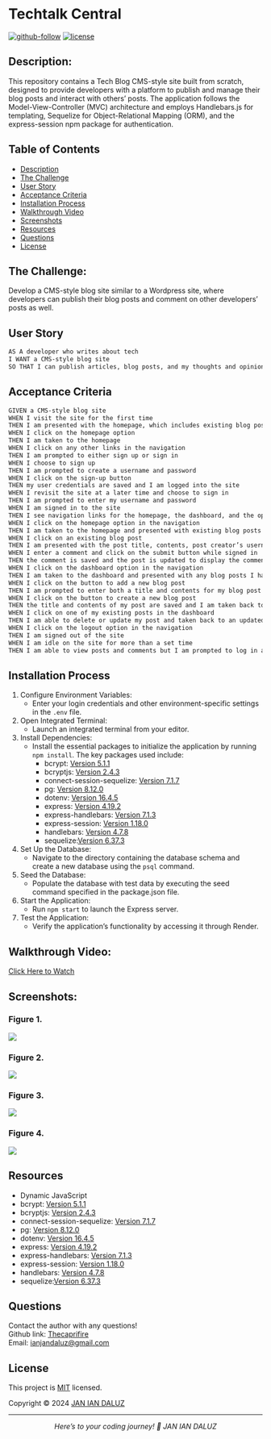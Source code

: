 # Techtalk Central

[![github-follow](https://img.shields.io/github/followers/Thecaprifire?label=Follow&logoColor=purple&style=social)](https://github.com/Thecaprifire)
[![license](https://img.shields.io/badge/License-MIT-brightgreen.svg)](https://choosealicense.com/licenses/mit/)
  
  
## Description:
This repository contains a Tech Blog CMS-style site built from scratch, designed to provide developers with a platform to publish and manage their blog posts and interact with others’ posts. The application follows the Model-View-Controller (MVC) architecture and employs Handlebars.js for templating, Sequelize for Object-Relational Mapping (ORM), and the express-session npm package for authentication.


 ## Table of Contents
  * [Description](#description)
  * [The Challenge](#the-challenge)
  * [User Story](#user-story)
  * [Acceptance Criteria](#acceptance-criteria)
  * [Installation Process](#installation-process)
  * [Walkthrough Video](#walkthrough-video)
  * [Screenshots](#screenshots)
  * [Resources](#resources)
  * [Questions](#questions)
  * [License](#license)


## The Challenge:
Develop a CMS-style blog site similar to a Wordpress site, where developers can publish their blog posts and comment on other developers’ posts as well.


## User Story
```md
AS A developer who writes about tech
I WANT a CMS-style blog site
SO THAT I can publish articles, blog posts, and my thoughts and opinions
```


## Acceptance Criteria
```md
GIVEN a CMS-style blog site
WHEN I visit the site for the first time
THEN I am presented with the homepage, which includes existing blog posts if any have been posted; navigation links for the homepage and the dashboard; and the option to log in
WHEN I click on the homepage option
THEN I am taken to the homepage
WHEN I click on any other links in the navigation
THEN I am prompted to either sign up or sign in
WHEN I choose to sign up
THEN I am prompted to create a username and password
WHEN I click on the sign-up button
THEN my user credentials are saved and I am logged into the site
WHEN I revisit the site at a later time and choose to sign in
THEN I am prompted to enter my username and password
WHEN I am signed in to the site
THEN I see navigation links for the homepage, the dashboard, and the option to log out
WHEN I click on the homepage option in the navigation
THEN I am taken to the homepage and presented with existing blog posts that include the post title and the date created
WHEN I click on an existing blog post
THEN I am presented with the post title, contents, post creator’s username, and date created for that post and have the option to leave a comment
WHEN I enter a comment and click on the submit button while signed in
THEN the comment is saved and the post is updated to display the comment, the comment creator’s username, and the date created
WHEN I click on the dashboard option in the navigation
THEN I am taken to the dashboard and presented with any blog posts I have already created and the option to add a new blog post
WHEN I click on the button to add a new blog post
THEN I am prompted to enter both a title and contents for my blog post
WHEN I click on the button to create a new blog post
THEN the title and contents of my post are saved and I am taken back to an updated dashboard with my new blog post
WHEN I click on one of my existing posts in the dashboard
THEN I am able to delete or update my post and taken back to an updated dashboard
WHEN I click on the logout option in the navigation
THEN I am signed out of the site
WHEN I am idle on the site for more than a set time
THEN I am able to view posts and comments but I am prompted to log in again before I can add, update, or delete posts
```


## Installation Process
1.	Configure Environment Variables:
	-	Enter your login credentials and other environment-specific settings in the `.env` file.
2.	Open Integrated Terminal:
	-	Launch an integrated terminal from your editor.
3.	Install Dependencies:
	-	Install the essential packages to initialize the application by running `npm install`. The key packages used include:
	     - bcrypt: [Version 5.1.1](https://www.npmjs.com/package/bcrypt)
         - bcryptjs: [Version 2.4.3](https://www.npmjs.com/package/bcryptjs)
         - connect-session-sequelize: [Version 7.1.7](https://www.npmjs.com/package/connect-session-sequelize)
         - pg: [Version 8.12.0](https://www.npmjs.com/package/pg)
         - dotenv: [Version 16.4.5](https://www.npmjs.com/package/dotenv)
         - express: [Version 4.19.2](https://www.npmjs.com/package/express)
         - express-handlebars: [Version 7.1.3](https://www.npmjs.com/package/express-handlebars?activeTab=versions)
         - express-session: [Version 1.18.0](https://www.npmjs.com/package/express-session)
         - handlebars: [Version 4.7.8](https://www.npmjs.com/package/handlebars)
         - sequelize:[Version 6.37.3](https://www.npmjs.com/package/sequelize)
4.	Set Up the Database:
	-	Navigate to the directory containing the database schema and create a new database using the `psql` command.
5.	Seed the Database:
	-	Populate the database with test data by executing the seed command specified in the package.json file.
6.	Start the Application:
	-	Run `npm start` to launch the Express server.
7.	Test the Application:
	-	Verify the application’s functionality by accessing it through Render.

## Walkthrough Video:
[Click Here to Watch](https://youtu.be/HB062ez_-Jk)


## Screenshots:
### Figure 1.
![](./public/images/screenshot1.png) 
### Figure 2.
![](./public/images/screenshot2.png) 
### Figure 3.
![](./public/images/screenshot3.png) 
### Figure 4.
![](./public/images/screenshot4.png) 


## Resources
- Dynamic JavaScript
- bcrypt: [Version 5.1.1](https://www.npmjs.com/package/bcrypt)
- bcryptjs: [Version 2.4.3](https://www.npmjs.com/package/bcryptjs)
- connect-session-sequelize: [Version 7.1.7](https://www.npmjs.com/package/connect-session-sequelize)
- pg: [Version 8.12.0](https://www.npmjs.com/package/pg)
- dotenv: [Version 16.4.5](https://www.npmjs.com/package/dotenv)
- express: [Version 4.19.2](https://www.npmjs.com/package/express)
- express-handlebars: [Version 7.1.3](https://www.npmjs.com/package/express-handlebars?activeTab=versions)
- express-session: [Version 1.18.0](https://www.npmjs.com/package/express-session)
- handlebars: [Version 4.7.8](https://www.npmjs.com/package/handlebars)
- sequelize:[Version 6.37.3](https://www.npmjs.com/package/sequelize)
  
## Questions
  Contact the author with any questions!<br>
  Github link: [Thecaprifire](https://github.com/Thecaprifire)<br>
  Email: ianjandaluz@gmail.com


## License
  This project is [MIT](https://choosealicense.com/licenses/mit/) licensed.<br />

  Copyright © 2024 [JAN IAN DALUZ](https://github.com/Thecaprifire)
  
  <hr>
  <p align='center'><i>
  Here’s to your coding journey! 🎉 JAN IAN DALUZ
  </i></p>